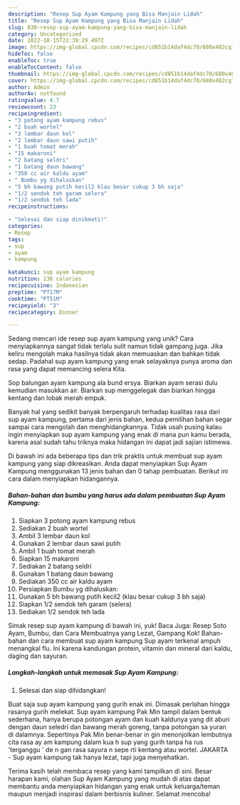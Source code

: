 ```yaml
---
description: "Resep Sup Ayam Kampung yang Bisa Manjain Lidah"
title: "Resep Sup Ayam Kampung yang Bisa Manjain Lidah"
slug: 830-resep-sup-ayam-kampung-yang-bisa-manjain-lidah
category: Uncategorized
date: 2022-10-15T22:39:29.497Z
image: https://img-global.cpcdn.com/recipes/cd851b14daf4dc70/680x482cq70/sup-ayam-kampung-foto-resep-utama.jpg
hideToc: false
enableToc: true
enableTocContent: false
thumbnail: https://img-global.cpcdn.com/recipes/cd851b14daf4dc70/680x482cq70/sup-ayam-kampung-foto-resep-utama.jpg
cover: https://img-global.cpcdn.com/recipes/cd851b14daf4dc70/680x482cq70/sup-ayam-kampung-foto-resep-utama.jpg
author: Admin
authorAv: notfound
ratingvalue: 4.7
reviewcount: 23
recipeingredient:
- "3 potong ayam kampung rebus"
- "2 buah wortel"
- "3 lembar daun kol"
- "2 lembar daun sawi putih"
- "1 buah tomat merah"
- "15 makaroni"
- "2 batang seldri"
- "1 batang daun bawang"
- "350 cc air kaldu ayam"
- " Bumbu yg dihaluskan"
- "5 bh bawang putih kecil2 klau besar cukup 3 bh saja"
- "1/2 sendok teh garam selera"
- "1/2 sendok teh lada"
recipeinstructions:

- "Selesai dan siap dinikmati!"
categories:
- Resep
tags:
- sup
- ayam
- kampung

katakunci: sup ayam kampung 
nutrition: 136 calories
recipecuisine: Indonesian
preptime: "PT17M"
cooktime: "PT51M"
recipeyield: "3"
recipecategory: Dinner

---
```





Sedang mencari ide resep sup ayam kampung yang unik? Cara menyiapkannya sangat tidak terlalu sulit namun tidak gampang juga. Jika keliru mengolah maka hasilnya tidak akan memuaskan dan bahkan tidak sedap. Padahal sup ayam kampung yang enak selayaknya punya aroma dan rasa yang dapat memancing selera Kita.





Sop balungan ayam kampung ala bund ersya. Biarkan ayam serasi dulu kemudian masukkan air. Biarkan sup menggelegak dan biarkan hingga kentang dan lobak merah empuk.

Banyak hal yang sedikit banyak berpengaruh terhadap kualitas rasa dari sup ayam kampung, pertama dari jenis bahan, kedua pemilihan bahan segar sampai cara mengolah dan menghidangkannya. Tidak usah pusing kalau ingin menyiapkan sup ayam kampung yang enak di mana pun kamu berada, karena asal sudah tahu triknya maka hidangan ini dapat jadi sajian istimewa.






Di bawah ini ada beberapa tips dan trik praktis untuk membuat sup ayam kampung yang siap dikreasikan. Anda dapat menyiapkan Sup Ayam Kampung menggunakan 13 jenis bahan dan 0 tahap pembuatan. Berikut ini cara dalam menyiapkan hidangannya.

<!--inarticleads1-->

##### Bahan-bahan dan bumbu yang harus ada dalam pembuatan Sup Ayam Kampung:

1. Siapkan 3 potong ayam kampung rebus
1. Sediakan 2 buah wortel
1. Ambil 3 lembar daun kol
1. Gunakan 2 lembar daun sawi putih
1. Ambil 1 buah tomat merah
1. Siapkan 15 makaroni
1. Sediakan 2 batang seldri
1. Gunakan 1 batang daun bawang
1. Sediakan 350 cc air kaldu ayam
1. Persiapkan  Bumbu yg dihaluskan:
1. Gunakan 5 bh bawang putih kecil2 (klau besar cukup 3 bh saja)
1. Siapkan 1/2 sendok teh garam (selera)
1. Sediakan 1/2 sendok teh lada


Simak resep sup ayam kampung di bawah ini, yuk! Baca Juga: Resep Soto Ayam, Bumbu, dan Cara Membuatnya yang Lezat, Gampang Kok! Bahan-bahan dan cara membuat sup ayam kampung Sup ayam terkenal ampuh menangkal flu. Ini karena kandungan protein, vitamin dan mineral dari kaldu, daging dan sayuran. 

<!--inarticleads2-->

##### Langkah-langkah untuk memasak Sup Ayam Kampung:


1. Selesai dan siap dihidangkan!

Buat saja sup ayam kampung yang gurih enak ini. Dimasak perlahan hingga rasanya gurih melekat. Sup ayam kampung Pak Min tampil dalam bentuk sederhana, hanya berupa potongan ayam dan kuah kaldunya yang dit aburi dengan daun seledri dan bawang merah goreng, tanpa potongan sa yuran di dalamnya. Sepertinya Pak Min benar-benar in gin menonjolkan lembutnya cita rasa ay am kampung dalam kua h sup yang gurih tanpa ha rus &#39;terganggu &#39; de n gan rasa sayura n sepe rti kentang atau wortel. JAKARTA - Sup ayam kampung tak hanya lezat, tapi juga menyehatkan. 

Terima kasih telah membaca resep yang kami tampilkan di sini. Besar harapan kami, olahan Sup Ayam Kampung yang mudah di atas dapat membantu anda menyiapkan hidangan yang enak untuk keluarga/teman maupun menjadi inspirasi dalam berbisnis kuliner. Selamat mencoba!
